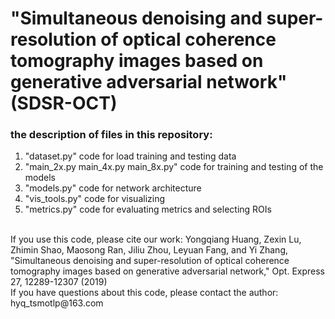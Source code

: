 # "Simultaneous denoising and super-resolution of optical coherence tomography images based on generative adversarial network" (SDSR-OCT)</br>
### the description of files in this repository:
1. "dataset.py" code for load training and testing data</br>
2. "main_2x.py main_4x.py main_8x.py" code for training and testing of the models</br>
3. "models.py" code for network architecture</br>
4. "vis_tools.py" code for visualizing</br>
5. "metrics.py" code for evaluating metrics and selecting ROIs</br>
</br>
If you use this code, please cite our work: Yongqiang Huang, Zexin Lu, Zhimin Shao, Maosong Ran, Jiliu Zhou, Leyuan Fang, and Yi Zhang, "Simultaneous denoising and super-resolution of optical coherence tomography images based on generative adversarial network," Opt. Express 27, 12289-12307 (2019)</br>
If you have questions about this code, please contact the author: hyq_tsmotlp@163.com</br>
